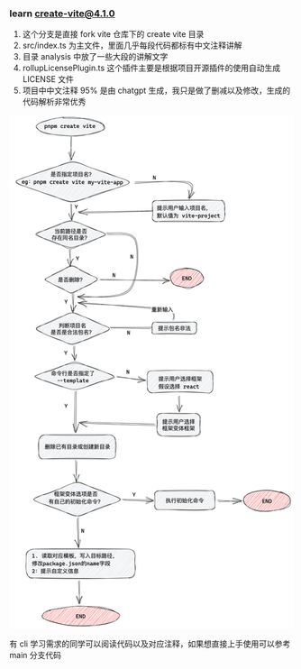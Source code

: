 ### learn create-vite@4.1.0

1. 这个分支是直接 fork vite 仓库下的 create vite 目录
2. src/index.ts 为主文件，里面几乎每段代码都标有中文注释讲解
3. 目录 analysis 中放了一些大段的讲解文字
4. rollupLicensePlugin.ts 这个插件主要是根据项目开源插件的使用自动生成 LICENSE 文件
5. 项目中中文注释 95% 是由 chatgpt 生成，我只是做了删减以及修改，生成的代码解析非常优秀

![create-vite 构建流程图](./src/excalidraw/vite.png)

有 cli 学习需求的同学可以阅读代码以及对应注释，如果想直接上手使用可以参考 main 分支代码